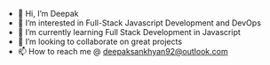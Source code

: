 - 👋 Hi, I’m Deepak
- 👀 I’m interested in Full-Stack Javascript Development and DevOps
- 🌱 I’m currently learning Full Stack Development in Javascript
- 💞️ I’m looking to collaborate on great projects
- 📫 How to reach me @ deepaksankhyan92@outlook.com

<!---
gitdeepaks/gitdeepaks is a ✨ special ✨ repository because its `README.md` (this file) appears on your GitHub profile.
You can click the Preview link to take a look at your changes.
--->
